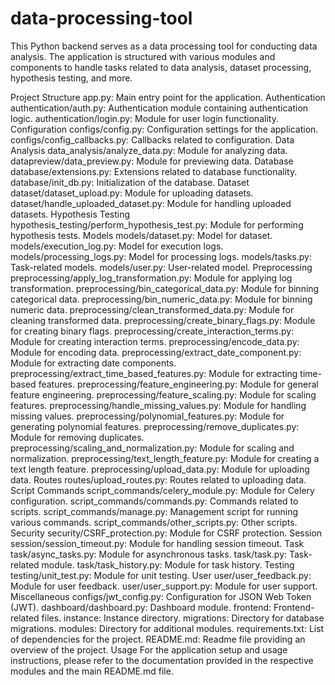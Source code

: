 # data-processing-tool
This Python backend serves as a data processing tool for conducting data analysis. The application is structured with various modules and components to handle tasks related to data analysis, dataset processing, hypothesis testing, and more.

Project Structure
app.py: Main entry point for the application.
Authentication
authentication/auth.py: Authentication module containing authentication logic.
authentication/login.py: Module for user login functionality.
Configuration
configs/config.py: Configuration settings for the application.
configs/config_callbacks.py: Callbacks related to configuration.
Data Analysis
data_analysis/analyze_data.py: Module for analyzing data.
datapreview/data_preview.py: Module for previewing data.
Database
database/extensions.py: Extensions related to database functionality.
database/init_db.py: Initialization of the database.
Dataset
dataset/dataset_upload.py: Module for uploading datasets.
dataset/handle_uploaded_dataset.py: Module for handling uploaded datasets.
Hypothesis Testing
hypothesis_testing/perform_hypothesis_test.py: Module for performing hypothesis tests.
Models
models/dataset.py: Model for dataset.
models/execution_log.py: Model for execution logs.
models/processing_logs.py: Model for processing logs.
models/tasks.py: Task-related models.
models/user.py: User-related model.
Preprocessing
preprocessing/apply_log_transformation.py: Module for applying log transformation.
preprocessing/bin_categorical_data.py: Module for binning categorical data.
preprocessing/bin_numeric_data.py: Module for binning numeric data.
preprocessing/clean_transformed_data.py: Module for cleaning transformed data.
preprocessing/create_binary_flags.py: Module for creating binary flags.
preprocessing/create_interaction_terms.py: Module for creating interaction terms.
preprocessing/encode_data.py: Module for encoding data.
preprocessing/extract_date_component.py: Module for extracting date components.
preprocessing/extract_time_based_features.py: Module for extracting time-based features.
preprocessing/feature_engineering.py: Module for general feature engineering.
preprocessing/feature_scaling.py: Module for scaling features.
preprocessing/handle_missing_values.py: Module for handling missing values.
preprocessing/polynomial_features.py: Module for generating polynomial features.
preprocessing/remove_duplicates.py: Module for removing duplicates.
preprocessing/scaling_and_normalization.py: Module for scaling and normalization.
preprocessing/text_length_feature.py: Module for creating a text length feature.
preprocessing/upload_data.py: Module for uploading data.
Routes
routes/upload_routes.py: Routes related to uploading data.
Script Commands
script_commands/celery_module.py: Module for Celery configuration.
script_commands/commands.py: Commands related to scripts.
script_commands/manage.py: Management script for running various commands.
script_commands/other_scripts.py: Other scripts.
Security
security/CSRF_protection.py: Module for CSRF protection.
Session
session/session_timeout.py: Module for handling session timeout.
Task
task/async_tasks.py: Module for asynchronous tasks.
task/task.py: Task-related module.
task/task_history.py: Module for task history.
Testing
testing/unit_test.py: Module for unit testing.
User
user/user_feedback.py: Module for user feedback.
user/user_support.py: Module for user support.
Miscellaneous
configs/jwt_config.py: Configuration for JSON Web Token (JWT).
dashboard/dashboard.py: Dashboard module.
frontend: Frontend-related files.
instance: Instance directory.
migrations: Directory for database migrations.
modules: Directory for additional modules.
requirements.txt: List of dependencies for the project.
README.md: Readme file providing an overview of the project.
Usage
For the application setup and usage instructions, please refer to the documentation provided in the respective modules and the main README.md file.